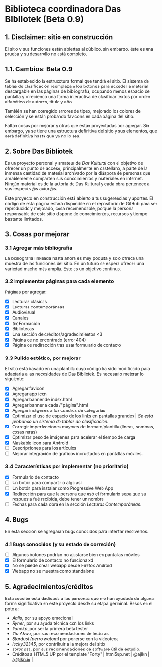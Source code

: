 # Biblioteca coordinadora Das Bibliotek (Beta 0.9)

## 1. Disclaimer: sitio en construcción

El sitio y sus funciones están abiertas al público, sin embargo, éste es una prueba y su desarrollo no está completo.

## 1.1. Cambios: Beta 0.9

Se ha establecido la estrucctura formal que tendrá el sitio. El sistema de tablas de clasificación reemplaza a los botones para acceder a material descargable en las páginas de bibliografía, ocupando menos espacio de pantalla y ofreciendo una forma interactiva de clasificar textos por orden alfabético de autorxs, título y año.

También se han corregido errores de tipeo, mejorado los colores de selección y se están probando favicons en cada página del sitio.

Faltan cosas por mejorar y otras que están proyectadas por agregar. Sin embargo, ya se tiene una estructura definitiva del sitio y sus elementos, que será definitiva hasta que ya no lo sea.

## 2. Sobre Das Bibliotek

Es un proyecto personal y amateur de *Das Kultural* con el objetivo de ofrecer un punto de acceso, principalmente en castellano, a parte de la inmensa cantidad de material archivado por la diáspora de personas que amablemente comparten sus conocimientos y materiales en internet. Ningún material es de la autoría de Das Kultural y cada obra pertenece a sus respectiv@s autor@s.

Este proyecto en construcción está abierto a tus sugerencias y aportes. El código de esta página estará disponible en el repositorio de GitHub para ser reproducido y mejorado, cosa recomendable, porque la persona responsable de este sitio dispone de conocimientos, recursos y tiempo bastante limitados.

## 3. Cosas por mejorar

### 3.1 Agregar más bibliografía

La bibliografía linkeada hasta ahora es muy poquita y sólo ofrece una muestra de las funciones del sitio. En un futuro se espera ofrecer una variedad mucho más amplia. Este es un objetivo continuo.

### 3.2 Implementar páginas para cada elemento

Páginas por agregar:

- [x] Lecturas clásicas
- [x] Lecturas contemporáneas
- [x] Audiovisual
- [x] Canales
- [x] (in)Formación
- [x] Bibliotecas
- [x] Una sección de créditos/agradecimientos <3
- [x] Página de no encontrado (error 404)
- [x] Página de redirección tras usar formulario de contacto

### 3.3 Pulido estético, por mejorar

El sitio está basado en una plantilla cuyo código ha sido modificado para adaptarla a las necesidades de Das Bibliotek. Es necesario mejorar lo siguiente:

- [X] Agregar favicon
- [X] Agregar app icon
- [x] Agregar banner de index.html
- [X] Agregar banner a cada /"página".html
- [X] Agregar imágenes a los cuadros de categorías
- [x] Optimizar el uso de espacio de los links en pantallas grandes | *Se está probando un sistema de tablas de clasificación.*
- [x] Corregir imperfecciones mayores de formato/plantilla (líneas, sombras, cosas raras)
- [x] Optimizar peso de imágenes para acelerar el tiempo de carga
- [x] Maskable icon para Android
- [ ] Descripciones para los artículos
- [ ] Mejorar integración de gráficos incrustados en pantallas móviles.

### 3.4 Características por implementar (no prioritario)

- [X] Formulario de contacto
- [ ] Un botón para compartir o algo así
- [ ] Un botón para instalar como Progressive Web App
- [X] Redirección para que la persona que usó el formulario sepa que su respuesta fué recibida, debe tener un nombre
- [ ] Fechas para cada obra en la sección *Lecturas Contemporáneas*.

## 4. Bugs

En esta sección se agregarán bugs conocidos para intentar resolverlos.

### 4.1 Bugs conocidos (y su estado de correción)

- [ ] Algunos botones podrían no ajustarse bien en pantallas móviles
- [x] El formulario de contacto no funciona xd
- [x] No se puede crear webapp desde Firefox Android
- [x] Webapp no se muestra como standalone

## 5. Agradecimientos/créditos

Esta sección está dedicada a las personas que me han ayudado de alguna forma significativa en este proyecto desde su etapa germinal. Besos en el poto a:

- _Aalis_, por su apoyo emocional
- _Ryner_, por su ayuda técnica con los links
- _Yanekp_, por ser la primera beta tester
- _Tía Akwa_, por sus recomendaciones de lecturas
- _Stardust (perro watom)_ por ponerse con la videoteca
- _lucky32345_, por contribuir a la mejora del sitio
- _soror.ass_, por sus recomendaciones de software útil de estudio.
- Créditos a HTML5 UP por el template "Forty" | html5up.net | @ajlkn | aj@lkn.io |
